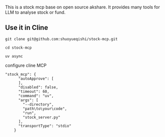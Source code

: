 This is a stock mcp base on open source akshare. It provides many tools for LLM to analyse stock or fund.
## Use it in Cline
```shell
git clone git@github.com:shuoyueqishi/stock-mcp.git

cd stock-mcp

uv async
```

configure cline MCP
```shell
"stock_mcp": {
      "autoApprove": [
      ],
      "disabled": false,
      "timeout": 60,
      "command": "uv",
      "args": [
        "--directory",
        "path\to\your\code",
        "run",
        "stock_server.py"
      ],
      "transportType": "stdio"
    }
```
